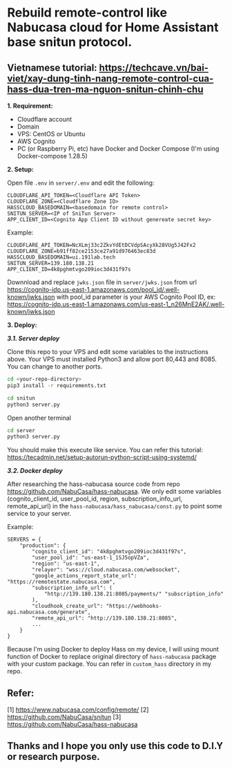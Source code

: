 # Rebuild remote-control like Nabucasa cloud for Home Assistant base snitun protocol.


## Vietnamese tutorial: https://techcave.vn/bai-viet/xay-dung-tinh-nang-remote-control-cua-hass-dua-tren-ma-nguon-snitun-chinh-chu


**1. Requirement:**
- Cloudflare account
- Domain
- VPS: CentOS or Ubuntu
- AWS Cognito
- PC (or Raspberry Pi, etc) have Docker and Docker Compose (I'm using Docker-compose 1.28.5)

**2. Setup:**

Open file `.env` in `server/.env` and edit the following:
```dosini
CLOUDFLARE_API_TOKEN=<Cloudflare API Token>
CLOUDFLARE_ZONE=<Cloudflare Zone ID>
HASSCLOUD_BASEDOMAIN=<basedomain for remote control>
SNITUN_SERVER=<IP of SniTun Server>
APP_CLIENT_ID=<Cognito App Client ID without genereate secret key>
```

Example:
```dosini
CLOUDFLARE_API_TOKEN=NcXLmj33c2ZkvYdEtDCVdpSAcyXk28VUg5J42Fx2
CLOUDFLARE_ZONE=b91ff82ce2153ce27a91d976463ec83d
HASSCLOUD_BASEDOMAIN=ui.191lab.tech
SNITUN_SERVER=139.180.138.21
APP_CLIENT_ID=4k8pghmtvgo209ioc3d431f97s
```

Downnload and replace `jwks.json` file in `server/jwks.json` from url https://cognito-idp.us-east-1.amazonaws.com/pool_id/.well-known/jwks.json with pool_id parameter is your AWS Cognito Pool ID, ex: https://cognito-idp.us-east-1.amazonaws.com/us-east-1_n26MnE2AK/.well-known/jwks.json 

**3. Deploy:**

***3.1. Server deploy***

Clone this repo to your VPS and edit some variables to the instructions above. Your VPS must installed Python3 and allow port 80,443 and 8085. You can change to another ports.

```bash
cd <your-repo-directory>
pip3 install -r requirements.txt
```

```bash
cd snitun
python3 server.py
```

Open another terminal
```bash
cd server
python3 server.py
```

You should make this execute like service. You can refer this tutorial: https://tecadmin.net/setup-autorun-python-script-using-systemd/


***3.2. Docker deploy***

After researching the hass-nabucasa source code from repo https://github.com/NabuCasa/hass-nabucasa. We only edit some variables (cognito_client_id, user_pool_id, region, subscription_info_url, remote_api_url) in the `hass-nabucasa/hass_nabucasa/const.py` to point some service to your server.

Example:

```python3
SERVERS = {
    "production": {
        "cognito_client_id": "4k8pghmtvgo209ioc3d431f97s",
        "user_pool_id": "us-east-1_1SJ5opVZa",
        "region": "us-east-1",
        "relayer": "wss://cloud.nabucasa.com/websocket",
        "google_actions_report_state_url": "https://remotestate.nabucasa.com",
        "subscription_info_url": (
            "http://139.180.138.21:8085/payments/" "subscription_info"
        ),
        "cloudhook_create_url": "https://webhooks-api.nabucasa.com/generate",
        "remote_api_url": "http://139.180.138.21:8085",
        ...
    }
}

```

Because I'm using Docker to deploy Hass on my device, I will using mount function of Docker to replace original directory of `hass-nabucasa` package with your custom package. You can refer in `custom_hass` directory in my repo. 

## **Refer**:
[1] https://www.nabucasa.com/config/remote/
[2] https://github.com/NabuCasa/snitun
[3] https://github.com/NabuCasa/hass-nabucasa

## Thanks and I hope you only use this code to D.I.Y or research purpose.